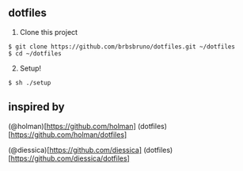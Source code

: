 dotfiles
--

1. Clone this project
```
$ git clone https://github.com/brbsbruno/dotfiles.git ~/dotfiles
$ cd ~/dotfiles
```

2. Setup!
```
$ sh ./setup
```


inspired by
--
(@holman)[https://github.com/holman]
(dotfiles)[https://github.com/holman/dotfiles]

(@diessica)[https://github.com/diessica]
(dotfiles)[https://github.com/diessica/dotfiles]
